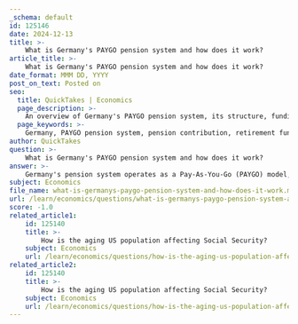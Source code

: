 ```yaml
---
_schema: default
id: 125146
date: 2024-12-13
title: >-
    What is Germany's PAYGO pension system and how does it work?
article_title: >-
    What is Germany's PAYGO pension system and how does it work?
date_format: MMM DD, YYYY
post_on_text: Posted on
seo:
  title: QuickTakes | Economics
  page_description: >-
    An overview of Germany's PAYGO pension system, its structure, funding mechanism, demographic challenges, historical context, and recent adjustments to ensure sustainability for future retirees.
  page_keywords: >-
    Germany, PAYGO pension system, pension contribution, retirement funding, demographic challenges, public pension insurance, occupational pension schemes, private pension plans, retirement age, pension reforms
author: QuickTakes
question: >-
    What is Germany's PAYGO pension system and how does it work?
answer: >-
    Germany's pension system operates as a Pay-As-You-Go (PAYGO) model, which is a defined-benefit system that has been in place since its establishment by Chancellor Otto von Bismarck in 1882. This system is designed to provide financial support to retirees by using the contributions of current workers to fund the pensions of those who are retired. Here’s a detailed overview of how it works:\n\n1. **Structure**: The German pension system is primarily a single-tier, earnings-related PAYGO system. It consists of three main pillars:\n   - **Public Pension Insurance**: This is the mandatory component where employees and employers contribute a percentage of wages to fund current retirees.\n   - **Occupational Pension Schemes**: These are additional pension plans provided by employers, which can supplement the public pension.\n   - **Private Pension Schemes**: Individuals can also invest in private pension plans to enhance their retirement income.\n\n2. **Funding Mechanism**: In the PAYGO system, current workers pay into the pension system through payroll taxes. These contributions are then used to pay benefits to current retirees. This creates a direct link between the contributions of the workforce and the benefits received by retirees.\n\n3. **Demographic Challenges**: One of the significant challenges facing the German pension system is demographic change. With an aging population, low birth rates, and increasing life expectancy, there are fewer workers to support a growing number of retirees. This demographic shift places considerable strain on the PAYGO system, as it relies on a stable ratio of workers to retirees.\n\n4. **Historical Context**: The pension system was originally designed as a scaled premium system but formally transitioned to a PAYGO system in 1957. The system has evolved over the years, particularly after World War II, when it became essential to provide income to the elderly due to the destruction of capital stock.\n\n5. **Retirement Age**: The standard retirement age in Germany is currently set at 67 for individuals born after 1964, although it was originally established at 70 in 1882 and later lowered to 65 in 1916.\n\n6. **Innovations and Adjustments**: The German pension system has introduced various measures to adapt to changing economic and social conditions, including the Grundrente supplement, which aims to provide a basic pension for those with low lifetime earnings.\n\nIn summary, Germany's PAYGO pension system is a comprehensive framework that has successfully provided retirement income for over a century. However, it faces significant challenges due to demographic changes, necessitating ongoing reforms to ensure its sustainability and adequacy for future retirees.
subject: Economics
file_name: what-is-germanys-paygo-pension-system-and-how-does-it-work.md
url: /learn/economics/questions/what-is-germanys-paygo-pension-system-and-how-does-it-work
score: -1.0
related_article1:
    id: 125140
    title: >-
        How is the aging US population affecting Social Security?
    subject: Economics
    url: /learn/economics/questions/how-is-the-aging-us-population-affecting-social-security
related_article2:
    id: 125140
    title: >-
        How is the aging US population affecting Social Security?
    subject: Economics
    url: /learn/economics/questions/how-is-the-aging-us-population-affecting-social-security
---
```


&nbsp;